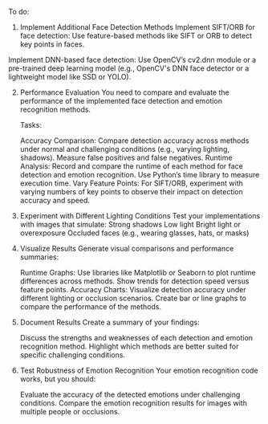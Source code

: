 To do: 

1. Implement Additional Face Detection Methods
  Implement SIFT/ORB for face detection: Use feature-based methods like SIFT or ORB to detect key points in faces.

  Implement DNN-based face detection: Use OpenCV’s cv2.dnn module or a pre-trained deep learning model (e.g., OpenCV's DNN face           detector or a lightweight model like SSD or YOLO).
  
2. Performance Evaluation
   You need to compare and evaluate the performance of the implemented face detection and emotion recognition methods.

    Tasks:

      Accuracy Comparison:
         Compare detection accuracy across methods under normal and challenging conditions (e.g., varying lighting, shadows).
         Measure false positives and false negatives.
      Runtime Analysis:
         Record and compare the runtime of each method for face detection and emotion recognition.
         Use Python’s time library to measure execution time.
      Vary Feature Points:
         For SIFT/ORB, experiment with varying numbers of key points to observe their impact on detection accuracy and speed.
   
4. Experiment with Different Lighting Conditions
   Test your implementations with images that simulate:
        Strong shadows
        Low light
        Bright light or overexposure
        Occluded faces (e.g., wearing glasses, hats, or masks)
   
4. Visualize Results
   Generate visual comparisons and performance summaries:

   Runtime Graphs:
       Use libraries like Matplotlib or Seaborn to plot runtime differences across methods.
       Show trends for detection speed versus feature points.
   Accuracy Charts:
       Visualize detection accuracy under different lighting or occlusion scenarios.
       Create bar or line graphs to compare the performance of the methods.
   
5. Document Results
  Create a summary of your findings:

    Discuss the strengths and weaknesses of each detection and emotion recognition method.
    Highlight which methods are better suited for specific challenging conditions.
   
6. Test Robustness of Emotion Recognition
    Your emotion recognition code works, but you should:

    Evaluate the accuracy of the detected emotions under challenging conditions.
    Compare the emotion recognition results for images with multiple people or occlusions.
